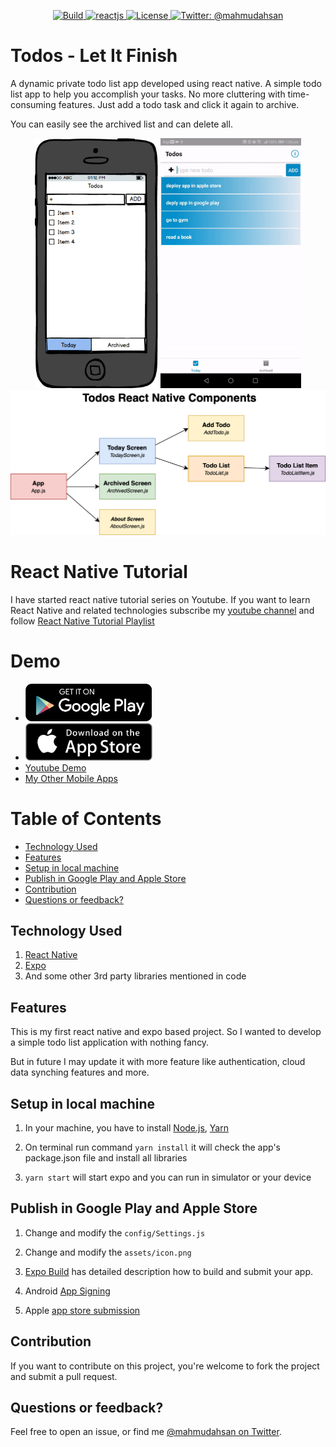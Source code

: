 <p align="center">
    <a href="/">
        <img src="https://img.shields.io/badge/build-passing-brightgreen.svg" alt="Build" />
    </a>
    <a href="https://facebook.github.io/react-native/">
        <img src="https://img.shields.io/badge/reactnative-0.58-blue.svg" alt="reactjs" />
    </a>
    <a href="https://github.com/mahmudahsan/todos-react-reactnative/blob/master/LICENSE">
        <img src="https://img.shields.io/badge/license-MIT-blue.svg" alt="License" />
    </a>
    <a href="https://twitter.com/mahmudahsan">
        <img src="https://img.shields.io/badge/contact%40-mahmudahsan-red.svg" alt="Twitter: @mahmudahsan" />
    </a>
</p>

# Todos - Let It Finish
A dynamic private todo list app developed using react native. A simple todo list app to help you accomplish your tasks. No more cluttering with time-consuming features. Just add a todo task and click it again to archive.

You can easily see the archived list and can delete all.

<p align="center">
    <img src="Resources/Mockup/mobile.png" alt="Mockup" height="400" />
    <img src="Resources/Mockup/app.gif" alt="App" height="400" />
    <br />
    <img src="Resources/Mockup/todos-react-native.png" alt="Mockup" />
</p>

# React Native Tutorial
I have started react native tutorial series on Youtube. If you want to learn React Native and related technologies subscribe my [youtube channel](https://www.youtube.com/channel/UCtHlgyUw0wLE5Ous9swfFlg) and follow [React Native Tutorial Playlist](https://www.youtube.com/watch?v=kFEs5WB7NB0&list=PLlMOodDAsO4zOGT-g9wsb2Xwk-3HgvNZD)

# Demo
- [<img src="Resources/Mockup/DL_google.png" alt="Google Play" height="60" />](https://play.google.com/store/apps/details?id=net.ithinkdiff.todos)
- [<img src="Resources/Mockup/DL_apple.png" alt="Apple Store" height="60" />](https://itunes.apple.com/us/app/todos-let-it-finish/id1455174510?ls=1&mt=8)
- [Youtube Demo](https://www.youtube.com/watch?v=mfwVlMEkmpQ)
- [My Other Mobile Apps](https://ithinkdiff.net)

# Table of Contents

- [Technology Used](#technology-used)
- [Features](#features)
- [Setup in local machine](#setup-in-local-machine)
- [Publish in Google Play and Apple Store](#publish-in-Google-Play-and-apple-store)
- [Contribution](#contribution)
- [Questions or feedback?](#questions-or-feedback)

## Technology Used
1. [React Native](https://facebook.github.io/react-native/)
2. [Expo](https://expo.io/@mahmudahsan)
3. And some other 3rd party libraries mentioned in code

## Features
This is my first react native and expo based project. So I wanted to develop a simple todo list application with nothing fancy. 

But in future I may update it with more feature like authentication, cloud data synching features and more.

## Setup in local machine
1. In your machine, you have to install [Node.js](https://nodejs.org/en/), [Yarn](https://yarnpkg.com/en/)

2. On terminal run command `yarn install` it will check the app's package.json file and install all libraries

3. `yarn start` will start expo and you can run in simulator or your device

## Publish in Google Play and Apple Store
1. Change and modify the `config/Settings.js` 

2. Change and modify the `assets/icon.png` 

3. [Expo Build](https://docs.expo.io/versions/latest/distribution/building-standalone-apps/) has detailed description how to build and submit your app.

4. Android [App Signing](https://docs.expo.io/versions/v32.0.0/distribution/app-signing/)

5. Apple [app store submission](https://docs.expo.io/versions/v32.0.0/distribution/app-stores/)

## Contribution
If you want to contribute on this project, you're welcome to fork the project and submit a pull request. 

## Questions or feedback?

Feel free to open an issue, or find me [@mahmudahsan on Twitter](https://twitter.com/mahmudahsan).
